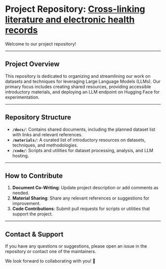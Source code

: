 # Project Repository: [Cross-linking literature and electronic health records](https://github.com/HDRUK/hackathon-projects-2025/blob/main/7.md)

Welcome to our project repository! 

---

## Project Overview

This repository is dedicated to organizing and streamlining our work on datasets and techniques for leveraging Large Language Models (LLMs). Our primary focus includes creating shared resources, providing accessible introductory materials, and deploying an LLM endpoint on Hugging Face for experimentation.

---

## Repository Structure

- **`/docs/`**: Contains shared documents, including the planned dataset list with links and relevant references.  
- **`/materials/`**: A curated list of introductory resources on datasets, techniques, and methodologies.  
- **`/code/`**: Scripts and utilities for dataset processing, analysis, and LLM hosting.  


---

## How to Contribute

1. **Document Co-Writing**: Update project description or add comments as needed.  
2. **Material Sharing**: Share any relevant references or suggestions for improvement.  
3. **Code Contributions**: Submit pull requests for scripts or utilities that support the project.  

---

## Contact & Support

If you have any questions or suggestions, please open an issue in the repository or contact one of the maintainers.

We look forward to collaborating with you! 🚀
